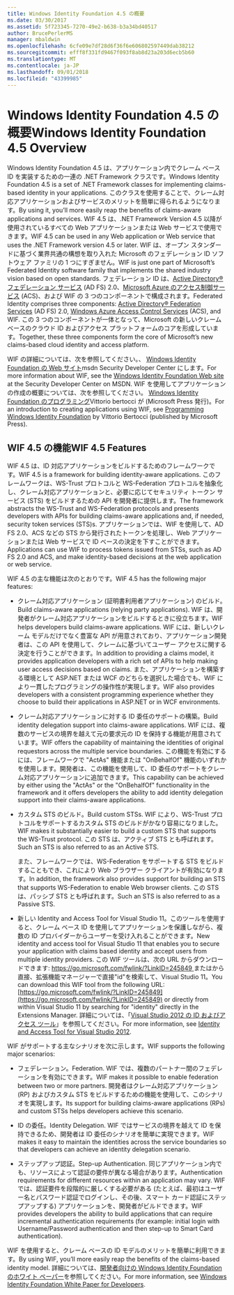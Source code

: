 ```yaml
---
title: Windows Identity Foundation 4.5 の概要
ms.date: 03/30/2017
ms.assetid: 5f723345-7270-49e2-b638-b3a34bd40517
author: BrucePerlerMS
manager: mbaldwin
ms.openlocfilehash: 6cfe09e7df28d6f36f6e606802597449dab38212
ms.sourcegitcommit: efff8f331fd9467f093f8ab8d23a203d6ecb5b60
ms.translationtype: MT
ms.contentlocale: ja-JP
ms.lasthandoff: 09/01/2018
ms.locfileid: "43399985"
---
```

# <a name="windows-identity-foundation-45-overview"></a><span data-ttu-id="1a88c-102">Windows Identity Foundation 4.5 の概要</span><span class="sxs-lookup"><span data-stu-id="1a88c-102">Windows Identity Foundation 4.5 Overview</span></span>
<span data-ttu-id="1a88c-103">Windows Identity Foundation 4.5 は、アプリケーション内でクレーム ベース ID を実装するための一連の .NET Framework クラスです。</span><span class="sxs-lookup"><span data-stu-id="1a88c-103">Windows Identity Foundation 4.5 is a set of .NET Framework classes for implementing claims-based identity in your applications.</span></span> <span data-ttu-id="1a88c-104">このクラスを使用することで、クレーム対応アプリケーションおよびサービスのメリットを簡単に得られるようになります。</span><span class="sxs-lookup"><span data-stu-id="1a88c-104">By using it, you’ll more easily reap the benefits of claims-aware applications and services.</span></span> <span data-ttu-id="1a88c-105">WIF 4.5 は、.NET Framework Version 4.5 以降が使用されているすべての Web アプリケーションまたは Web サービスで使用できます。</span><span class="sxs-lookup"><span data-stu-id="1a88c-105">WIF 4.5 can be used in any Web application or Web service that uses the .NET Framework version 4.5 or later.</span></span> <span data-ttu-id="1a88c-106">WIF は、オープン スタンダードに基づく業界共通の構想を取り入れた Microsoft のフェデレーション ID ソフトウェア ファミリの 1 つにすぎません。</span><span class="sxs-lookup"><span data-stu-id="1a88c-106">WIF is just one part of Microsoft’s Federated Identity software family that implements the shared industry vision based on open standards.</span></span> <span data-ttu-id="1a88c-107">フェデレーション ID は、[Active Directory® フェデレーション サービス](https://go.microsoft.com/fwlink/?LinkID=247516) (AD FS) 2.0、[Microsoft Azure のアクセス制御サービス](https://go.microsoft.com/fwlink/?LinkID=247517) (ACS)、および WIF の 3 つのコンポーネントで構成されます。</span><span class="sxs-lookup"><span data-stu-id="1a88c-107">Federated Identity comprises three components: [Active Directory® Federation Services](https://go.microsoft.com/fwlink/?LinkID=247516) (AD FS) 2.0, [Windows Azure Access Control Services](https://go.microsoft.com/fwlink/?LinkID=247517) (ACS), and WIF.</span></span> <span data-ttu-id="1a88c-108">この 3 つのコンポーネントが一体となって、Microsoft の新しいクレーム ベースのクラウド ID およびアクセス プラットフォームのコアを形成しています。</span><span class="sxs-lookup"><span data-stu-id="1a88c-108">Together, these three components form the core of Microsoft’s new claims-based cloud identity and access platform.</span></span>  
  
 <span data-ttu-id="1a88c-109">WIF の詳細については、次を参照してください。、 [Windows Identity Foundation の Web サイト](https://go.microsoft.com/fwlink/?LinkId=149009)msdn Security Developer Center にします。</span><span class="sxs-lookup"><span data-stu-id="1a88c-109">For more information about WIF, see the [Windows Identity Foundation Web site](https://go.microsoft.com/fwlink/?LinkId=149009) at the Security Developer Center on MSDN.</span></span> <span data-ttu-id="1a88c-110">WIF を使用してアプリケーションの作成の概要については、次を参照してください。 [Windows Identity Foundation のプログラミング](https://go.microsoft.com/fwlink/?LinkId=210158)Vittorio bertocci が (Microsoft Press 発行)。</span><span class="sxs-lookup"><span data-stu-id="1a88c-110">For an introduction to creating applications using WIF, see [Programming Windows Identity Foundation](https://go.microsoft.com/fwlink/?LinkId=210158) by Vittorio Bertocci (published by Microsoft Press).</span></span>  
  
## <a name="wif-45-features"></a><span data-ttu-id="1a88c-111">WIF 4.5 の機能</span><span class="sxs-lookup"><span data-stu-id="1a88c-111">WIF 4.5 Features</span></span>  
 <span data-ttu-id="1a88c-112">WIF 4.5 は、ID 対応アプリケーションをビルドするためのフレームワークです。</span><span class="sxs-lookup"><span data-stu-id="1a88c-112">WIF 4.5 is a framework for building identity-aware applications.</span></span> <span data-ttu-id="1a88c-113">このフレームワークは、WS-Trust プロトコルと WS-Federation プロトコルを抽象化し、クレーム対応アプリケーションと、必要に応じてセキュリティ トークン サービス (STS) をビルドするための API を開発者に提供します。</span><span class="sxs-lookup"><span data-stu-id="1a88c-113">The framework abstracts the WS-Trust and WS-Federation protocols and presents developers with APIs for building claims-aware applications and, if needed, security token services (STS)s.</span></span> <span data-ttu-id="1a88c-114">アプリケーションでは、WIF を使用して、AD FS 2.0、ACS などの STS から発行されたトークンを処理し、Web アプリケーションまたは Web サービスで ID ベースの決定を下すことができます。</span><span class="sxs-lookup"><span data-stu-id="1a88c-114">Applications can use WIF to process tokens issued from STSs, such as AD FS 2.0 and ACS, and make identity-based decisions at the web application or web service.</span></span>  
  
 <span data-ttu-id="1a88c-115">WIF 4.5 の主な機能は次のとおりです。</span><span class="sxs-lookup"><span data-stu-id="1a88c-115">WIF 4.5 has the following major features:</span></span>  
  
-   <span data-ttu-id="1a88c-116">クレーム対応アプリケーション (証明書利用者アプリケーション) のビルド。</span><span class="sxs-lookup"><span data-stu-id="1a88c-116">Build claims-aware applications (relying party applications).</span></span> <span data-ttu-id="1a88c-117">WIF は、開発者がクレーム対応アプリケーションをビルドするときに役立ちます。</span><span class="sxs-lookup"><span data-stu-id="1a88c-117">WIF helps developers build claims-aware applications.</span></span> <span data-ttu-id="1a88c-118">WIF には、新しいクレーム モデルだけでなく豊富な API が用意されており、アプリケーション開発者は、この API を使用して、クレームに基づいてユーザー アクセスに関する決定を行うことができます。</span><span class="sxs-lookup"><span data-stu-id="1a88c-118">In addition to providing a claims model, it provides application developers with a rich set of APIs to help making user access decisions based on claims.</span></span>  <span data-ttu-id="1a88c-119">また、アプリケーションを構築する環境として ASP.NET または WCF のどちらを選択した場合でも、WIF により一貫したプログラミングの操作性が実現します。</span><span class="sxs-lookup"><span data-stu-id="1a88c-119">WIF also provides developers with a consistent programming experience whether they choose to build their applications in ASP.NET or in WCF environments.</span></span>  
  
-   <span data-ttu-id="1a88c-120">クレーム対応アプリケーションに対する ID 委任のサポートの構築。</span><span class="sxs-lookup"><span data-stu-id="1a88c-120">Build identity delegation support into claims-aware applications.</span></span>  <span data-ttu-id="1a88c-121">WIF には、複数のサービスの境界を越えて元の要求元の ID を保持する機能が用意されています。</span><span class="sxs-lookup"><span data-stu-id="1a88c-121">WIF offers the capability of maintaining the identities of original requestors across the multiple service boundaries.</span></span> <span data-ttu-id="1a88c-122">この機能を有効にするには、フレームワークで "ActAs" 機能または "OnBehalfOf" 機能のいずれかを使用します。開発者は、この機能を使用して、ID 委任のサポートをクレーム対応アプリケーションに追加できます。</span><span class="sxs-lookup"><span data-stu-id="1a88c-122">This capability can be achieved by either using the "ActAs" or the "OnBehalfOf" functionality in the framework and it offers developers the ability to add identity delegation support into their claims-aware applications.</span></span>  
  
-   <span data-ttu-id="1a88c-123">カスタム STS のビルド。</span><span class="sxs-lookup"><span data-stu-id="1a88c-123">Build custom STSs.</span></span>  <span data-ttu-id="1a88c-124">WIF により、WS-Trust プロトコルをサポートするカスタム STS のビルドがかなり容易になりました。</span><span class="sxs-lookup"><span data-stu-id="1a88c-124">WIF makes it substantially easier to build a custom STS that supports the WS-Trust protocol.</span></span> <span data-ttu-id="1a88c-125">この STS は、アクティブ STS とも呼ばれます。</span><span class="sxs-lookup"><span data-stu-id="1a88c-125">Such an STS is also referred to as an Active STS.</span></span>  
  
     <span data-ttu-id="1a88c-126">また、フレームワークでは、WS-Federation をサポートする STS をビルドすることもでき、これにより Web ブラウザー クライアントが有効になります。</span><span class="sxs-lookup"><span data-stu-id="1a88c-126">In addition, the framework also provides support for building an STS that supports WS-Federation to enable Web browser clients.</span></span> <span data-ttu-id="1a88c-127">この STS は、パッシブ STS とも呼ばれます。</span><span class="sxs-lookup"><span data-stu-id="1a88c-127">Such an STS is also referred to as a Passive STS.</span></span>  
  
-   <span data-ttu-id="1a88c-128">新しい Identity and Access Tool for Visual Studio 11。このツールを使用すると、クレーム ベース ID を使用してアプリケーションを保護しながら、複数の ID プロバイダーからユーザーを受け入れることができます。</span><span class="sxs-lookup"><span data-stu-id="1a88c-128">New identity and access tool for Visual Studio 11 that enables you to secure your application with claims based identity and accept users from multiple identity providers.</span></span> <span data-ttu-id="1a88c-129">この WIF ツールは、次の URL からダウンロードできます: [ https://go.microsoft.com/fwlink/?LinkID=245849 ](https://go.microsoft.com/fwlink/?LinkID=245849)またはから直接、拡張機能マネージャーで直接"id"を検索して、Visual Studio 11。</span><span class="sxs-lookup"><span data-stu-id="1a88c-129">You can download this WIF tool from the following URL: [https://go.microsoft.com/fwlink/?LinkID=245849](https://go.microsoft.com/fwlink/?LinkID=245849) or directly from within Visual Studio 11 by searching for "identity" directly in the Extensions Manager.</span></span> <span data-ttu-id="1a88c-130">詳細については、「[Visual Studio 2012 の ID およびアクセス ツール](../../../docs/framework/security/identity-and-access-tool-for-vs.md)」を参照してください。</span><span class="sxs-lookup"><span data-stu-id="1a88c-130">For more information, see [Identity and Access Tool for Visual Studio 2012](../../../docs/framework/security/identity-and-access-tool-for-vs.md).</span></span>  
  
 <span data-ttu-id="1a88c-131">WIF がサポートする主なシナリオを次に示します。</span><span class="sxs-lookup"><span data-stu-id="1a88c-131">WIF supports the following major scenarios:</span></span>  
  
-   <span data-ttu-id="1a88c-132">フェデレーション。</span><span class="sxs-lookup"><span data-stu-id="1a88c-132">Federation.</span></span>  <span data-ttu-id="1a88c-133">WIF では、複数のパートナー間のフェデレーションを有効にできます。</span><span class="sxs-lookup"><span data-stu-id="1a88c-133">WIF makes it possible to enable federation between two or more partners.</span></span> <span data-ttu-id="1a88c-134">開発者はクレーム対応アプリケーション (RP) およびカスタム STS をビルドするための機能を使用して、このシナリオを実現します。</span><span class="sxs-lookup"><span data-stu-id="1a88c-134">Its support for building claims-aware applications (RPs) and custom STSs helps developers achieve this scenario.</span></span>  
  
-   <span data-ttu-id="1a88c-135">ID の委任。</span><span class="sxs-lookup"><span data-stu-id="1a88c-135">Identity Delegation.</span></span>  <span data-ttu-id="1a88c-136">WIF ではサービスの境界を越えて ID を保持できるため、開発者は ID 委任のシナリオを簡単に実現できます。</span><span class="sxs-lookup"><span data-stu-id="1a88c-136">WIF makes it easy to maintain the identities across the service boundaries so that developers can achieve an identity delegation scenario.</span></span>  
  
-   <span data-ttu-id="1a88c-137">ステップアップ認証。</span><span class="sxs-lookup"><span data-stu-id="1a88c-137">Step-up Authentication.</span></span> <span data-ttu-id="1a88c-138">同じアプリケーション内でも、リソースによって認証の要件が異なる場合があります。</span><span class="sxs-lookup"><span data-stu-id="1a88c-138">Authentication requirements for different resources within an application may vary.</span></span> <span data-ttu-id="1a88c-139">WIF では、認証要件を段階的に厳しくする必要がある (たとえば、最初はユーザー名とパスワード認証でログインし、その後、スマート カード認証にステップアップする) アプリケーションを、開発者がビルドできます。</span><span class="sxs-lookup"><span data-stu-id="1a88c-139">WIF provides developers the ability to build applications that can require incremental authentication requirements (for example: initial login with Username/Password authentication and then step-up to Smart Card authentication).</span></span>  
  
 <span data-ttu-id="1a88c-140">WIF を使用すると、クレーム ベースの ID モデルのメリットを簡単に利用できます。</span><span class="sxs-lookup"><span data-stu-id="1a88c-140">By using WIF, you’ll more easily reap the benefits of the claims-based identity model.</span></span> <span data-ttu-id="1a88c-141">詳細については、[開発者向けの Windows Identity Foundation のホワイト ペーパー](https://download.microsoft.com/download/7/d/0/7d0b5166-6a8a-418a-addd-95ee9b046994/windowsidentityfoundationwhitepaperfordevelopers-rtw.pdf)を参照してください。</span><span class="sxs-lookup"><span data-stu-id="1a88c-141">For more information, see [Windows Identity Foundation White Paper for Developers](https://download.microsoft.com/download/7/d/0/7d0b5166-6a8a-418a-addd-95ee9b046994/windowsidentityfoundationwhitepaperfordevelopers-rtw.pdf).</span></span>
